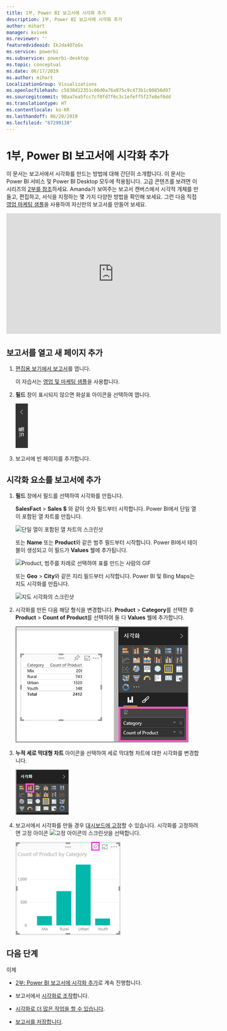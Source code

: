 ```yaml
---
title: 1부, Power BI 보고서에 시각화 추가
description: 1부, Power BI 보고서에 시각화 추가
author: mihart
manager: kvivek
ms.reviewer: ''
featuredvideoid: IkJda4O7oGs
ms.service: powerbi
ms.subservice: powerbi-desktop
ms.topic: conceptual
ms.date: 06/17/2019
ms.author: mihart
LocalizationGroup: Visualizations
ms.openlocfilehash: c5838d12351c06d0a76a975c9c473b1c00856d97
ms.sourcegitcommit: 90aa7ea5fcc7cf0fd7f6c3c1efeff5f27e8ef0dd
ms.translationtype: HT
ms.contentlocale: ko-KR
ms.lasthandoff: 06/20/2019
ms.locfileid: "67299138"
---
```

# <a name="part-1-add-visualizations-to-a-power-bi-report"></a>1부, Power BI 보고서에 시각화 추가

이 문서는 보고서에서 시각화를 만드는 방법에 대해 간단히 소개합니다. 이 문서는 Power BI 서비스 및 Power BI Desktop 모두에 적용됩니다. 고급 콘텐츠를 보려면 이 시리즈의 [2부를 참조](power-bi-report-add-visualizations-ii.md)하세요. Amanda가 보여주는 보고서 캔버스에서 시각적 개체를 만들고, 편집하고, 서식을 지정하는 몇 가지 다양한 방법을 확인해 보세요. 그런 다음 직접 [영업 마케팅 샘플](../sample-datasets.md)을 사용하여 자신만의 보고서를 만들어 보세요.

<iframe width="560" height="315" src="https://www.youtube.com/embed/IkJda4O7oGs" frameborder="0" allowfullscreen></iframe>

## <a name="open-a-report-and-add-a-new-page"></a>보고서를 열고 새 페이지 추가

1. [편집용 보기에서 보고서](../service-interact-with-a-report-in-editing-view.md)를 엽니다.

    이 자습서는 [영업 및 마케팅 샘플](../sample-datasets.md)을 사용합니다.

1. **필드** 창이 표시되지 않으면 화살표 아이콘을 선택하여 엽니다.

   ![](media/power-bi-report-add-visualizations-i/pbi_nancy_fieldsfiltersarrow.png)

1. 보고서에 빈 페이지를 추가합니다.

## <a name="add-visualizations-to-the-report"></a>시각화 요소를 보고서에 추가

1. **필드** 창에서 필드를 선택하여 시각화를 만듭니다.

    **SalesFact** > **Sales $** 와 같이 숫자 필드부터 시작합니다. Power BI에서 단일 열이 포함된 열 차트를 만듭니다.

    ![단일 열이 포함된 열 차트의 스크린샷](media/power-bi-report-add-visualizations-i/pbi_onecolchart.png)

    또는 **Name** 또는 **Product**와 같은 범주 필드부터 시작합니다. Power BI에서 테이블이 생성되고 이 필드가 **Values** 웰에 추가됩니다.

    ![Product, 범주를 차례로 선택하여 표를 만드는 사람의 GIF](media/power-bi-report-add-visualizations-i/pbi_agif_createchart3.gif)

    또는 **Geo** > **City**와 같은 지리 필드부터 시작합니다. Power BI 및 Bing Maps는 지도 시각화를 만듭니다.

    ![지도 시각화의 스크린샷](media/power-bi-report-add-visualizations-i/power-bi-map.png)

1. 시각화를 만든 다음 해당 형식을 변경합니다. **Product** > **Category**를 선택한 후 **Product** > **Count of Product**를 선택하여 둘 다 **Values** 웰에 추가합니다.

   ![Values 웰이 호출되는 필드 창의 스크린샷](media/power-bi-report-add-visualizations-i/part1table1.png)

1. **누적 세로 막대형 차트** 아이콘을 선택하여 세로 막대형 차트에 대한 시각화를 변경합니다.

   ![누적 세로 막대형 차트 아이콘이 호출된 시각화 창의 스크린샷](media/power-bi-report-add-visualizations-i/part1converttocolumn.png)

1. 보고서에서 시각화를 만들 경우 [대시보드에 고정](../service-dashboard-pin-tile-from-report.md)할 수 있습니다. 시각화를 고정하려면 고정 아이콘 ![고정 아이콘의 스크린샷](media/power-bi-report-add-visualizations-i/pinnooutline.png)을 선택합니다.

   ![고정 아이콘이 호출된 세로 막대형 차트 시각화의 스크린샷](media/power-bi-report-add-visualizations-i/part1pin1.png)
  
## <a name="next-steps"></a>다음 단계

 이제

* [2부: Power BI 보고서에 시각화 추가](power-bi-report-add-visualizations-ii.md)로 계속 진행합니다.

* 보고서에서 [시각화로 조작](../consumer/end-user-reading-view.md)합니다.

* [시각화로 더 많은 작업을 할 수 있습니다](power-bi-report-visualizations.md).

* [보고서를 저장합니다](../service-report-save.md).
